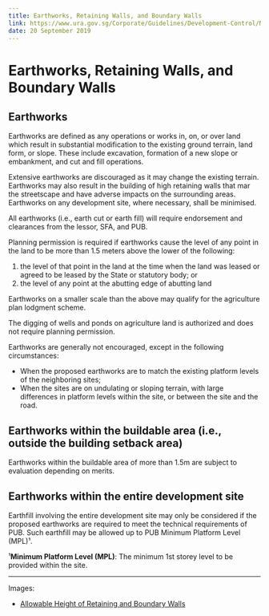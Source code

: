 ```yaml
---
title: Earthworks, Retaining Walls, and Boundary Walls
link: https://www.ura.gov.sg/Corporate/Guidelines/Development-Control/Non-Residential/Agriculture/Earthworks
date: 20 September 2019
---
```


# Earthworks, Retaining Walls, and Boundary Walls

## Earthworks

Earthworks are defined as any operations or works in, on, or over land which result in substantial modification to the existing ground terrain, land form, or slope. These include excavation, formation of a new slope or embankment, and cut and fill operations.

Extensive earthworks are discouraged as it may change the existing terrain. Earthworks may also result in the building of high retaining walls that mar the streetscape and have adverse impacts on the surrounding areas. Earthworks on any development site, where necessary, shall be minimised.

All earthworks (i.e., earth cut or earth fill) will require endorsement and clearances from the lessor, SFA, and PUB.

Planning permission is required if earthworks cause the level of any point in the land to be more than 1.5 meters above the lower of the following:

1. the level of that point in the land at the time when the land was leased or agreed to be leased by the State or statutory body; or
2. the level of any point at the abutting edge of abutting land

Earthworks on a smaller scale than the above may qualify for the agriculture plan lodgment scheme.

The digging of wells and ponds on agriculture land is authorized and does not require planning permission.

Earthworks are generally not encouraged, except in the following circumstances:

- When the proposed earthworks are to match the existing platform levels of the neighboring sites;
- When the sites are on undulating or sloping terrain, with large differences in platform levels within the site, or between the site and the road.

## Earthworks within the buildable area (i.e., outside the building setback area)

Earthworks within the buildable area of more than 1.5m are subject to evaluation depending on merits.

## Earthworks within the entire development site

Earthfill involving the entire development site may only be considered if the proposed earthworks are required to meet the technical requirements of PUB. Such earthfill may be allowed up to PUB Minimum Platform Level (MPL)¹.

¹**Minimum Platform Level (MPL)**: The minimum 1st storey level to be provided within the site.

---



Images:
- [Allowable Height of Retaining and Boundary Walls](https://www.ura.gov.sg/-/media/Corporate/Guidelines/Development-control/Agriculture/Allowable-Height-of-Retaining-and-Boundary-Walls.jpg)
